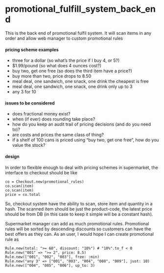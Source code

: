 promotional_fulfill_system_back_end
===================================

This is the back end of promotional fulfil system. It will scan items in any order and allow web manager to custom promotional rules

#### pricing scheme examples
- three for a dollar (so what’s the price if I buy 4, or 5?)
- $1.99/pound (so what does 4 ounces cost?)
- buy two, get one free (so does the third item have a price?)
- buy more than two, price drops to 8.50
- meal deal, one sandwich, one snack, one drink the cheapest is free
- meal deal, one sandwich, one snack, one drink only up to 3
- any 3 for 10

#### issues to be considered
- does fractional money exist?
- when (if ever) does rounding take place?
- how do you keep an audit trail of pricing decisions (and do you need to)?
- are costs and prices the same class of thing?
- if a shelf of 100 cans is priced using “buy two, get one free”, how do you value the stock?

#### design
In order to flexible enough to deal with pricing schemes in supermarket, the interface to checkout should be like

    co = Checkout.new(promotional_rules)
    co.scan(item)
    co.scan(item)
    price = co.total

So, checkout system have the ability to scan, store item and quantity in a hash. The scanned item should be just the product-code, the latest price should be from DB (in this case to keep it simple will be a constant hash).

Supermarket manager can add as much promotional rules. Promotional rules will be sorted by descending discounts so customers can have the best offers as they can. As an user, I would hope I can create promotional rule as

    Rule.new(total: ">= 60", discount: "10%") # "10%".to_f < 0
    Rule.new("001" => ">= 2", price: 8.5)
    Rule.new(["001", "002", "003"], free: :min)
    Rule.new("any 3" => ["001", "003", "004", "008", "009"], just: 10)
    Rule.new(["004", "005", "006"], up_to: 3)